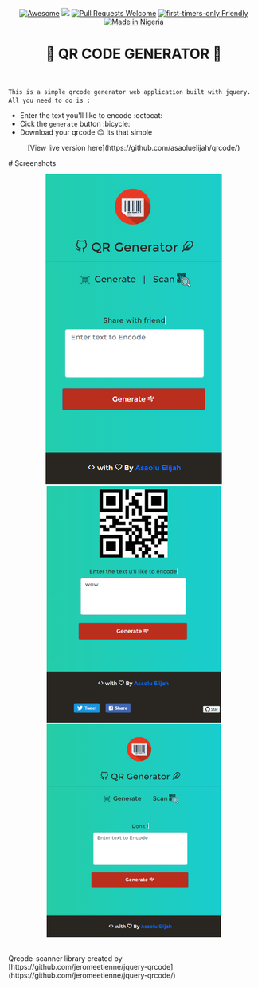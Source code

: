 <div align="center">

[![Awesome](https://cdn.rawgit.com/sindresorhus/awesome/d7305f38d29fed78fa85652e3a63e154dd8e8829/media/badge.svg)](https://github.com/sindresorhus/awesome) ![](https://img.shields.io/badge/For-Nigerians-brightgreen.svg)
[![Pull Requests Welcome](https://img.shields.io/badge/PRs-welcome-red.svg?style=flat)](http://makeapullrequest.com)
[![first-timers-only Friendly](https://img.shields.io/badge/first--timers--only-friendly-blue.svg)](http://www.firsttimersonly.com/)
[![Made in Nigeria](https://img.shields.io/badge/made%20in-nigeria-008751.svg?style=flat-square)](https://github.com/acekyd/made-in-nigeria)
                                                                                                        
# :100: QR CODE GENERATOR :100:
</div>
<br>

`This is a simple qrcode generator web application built with jquery. All you need to do is :`
* Enter the text you'll like to encode :octocat:
* Cick the `generate` button :bicycle:
* Download your qrcode :blush:
Its that simple

<p align="center">
	[View live version here](https://github.com/asaoluelijah/qrcode/)	
</p>
# Screenshots

<p align="center">
  <img src="https://github.com/AsaoluElijah/qrcode/blob/master/screenshots/s2.PNG" alt="Barcode Scanner">
    <br>
  <img src="https://github.com/AsaoluElijah/qrcode/blob/master/screenshots/s4.PNG" width="350" alt="Barcode Scanner | Generated">
    <br>
  <img src="https://github.com/AsaoluElijah/qrcode/blob/master/screenshots/s1.PNG" width="350" alt="Barcode Scanner | Loading">
</p>
<br>
Qrcode-scanner library created by [https://github.com/jeromeetienne/jquery-qrcode](https://github.com/jeromeetienne/jquery-qrcode/)
